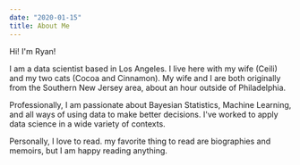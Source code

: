 ```yaml
---
date: "2020-01-15"
title: About Me
---
```


Hi! I'm Ryan! 

I am a data scientist based in Los Angeles. I live here with my wife (Ceili) and my two cats (Cocoa and Cinnamon). My wife and I are both originally from the Southern New Jersey area, about an hour outside of Philadelphia. 

Professionally, I am passionate about Bayesian Statistics, Machine Learning, and all ways of using data to make better decisions. I've worked to apply data science in a wide variety of contexts. 

Personally, I love to read. my favorite thing to read are biographies and memoirs, but I am happy reading anything. 